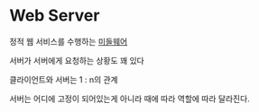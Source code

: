 # Web Server
정적  웹 서비스를 수행하는 [미들웨어](Middleware.md)

서버가 서버에게 요청하는 상황도 꽤 있다

클라이언트와 서버는 1 : n의 관계

서버는 어디에 고정이 되어있는게 아니라 때에 따라 역할에 따라 달라진다.


